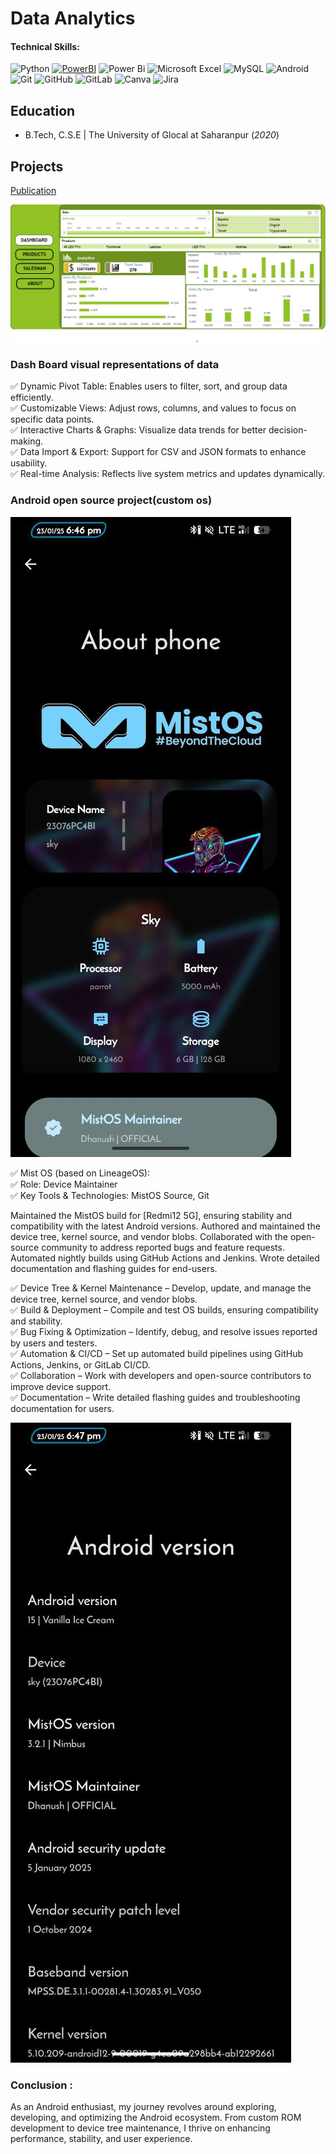 # Data Analytics

#### Technical Skills: 
![Python](https://img.shields.io/badge/Python-000000?style=for-the-badge&logo=python&logoColor=yellow)
<a href="https://www.microsoft.com/en-us/power-platform/products/power-bi" target="_blank" rel="noreferrer"> <img src="https://github.com/microsoft/PowerBI-Icons/blob/2bf1c982fb24528eee1559a96a25eb534c175cfd/SVG/Power-BI.svg" alt="PowerBI" width="40" height="40"/></a>
![Power Bi](https://img.shields.io/badge/power_bi-F2C811?style=for-the-badge&logo=powerbi&logoColor=black)
![Microsoft Excel](https://img.shields.io/badge/Microsoft_Excel-217346?style=for-the-badge&logo=microsoft-excel&logoColor=white)
![MySQL](https://img.shields.io/badge/mysql-000000?style=for-the-badge&logo=mysql&logoColor=FCFF00)
![Android](https://img.shields.io/badge/AOSP-000000?style=for-the-badge&logo=android&logoColor=34A853)
![Git](https://img.shields.io/badge/git-000000?style=for-the-badge&logo=git&logoColor=%23F05032)
![GitHub](https://img.shields.io/badge/github-000000?style=for-the-badge&logo=github&logoColor=FFFFFF)
![GitLab](https://img.shields.io/badge/gitlab-000000?style=for-the-badge&logo=gitlab&logoColor=%23FC6D26)
![Canva](https://img.shields.io/badge/canva-000000?style=for-the-badge&logo=canva&logoColor=%2300C4CC)
![Jira](https://img.shields.io/badge/jira-%230A0FFF.svg?style=for-the-badge&logo=jira&logoColor=white)

## Education
- B.Tech, C.S.E | The University of Glocal at Saharanpur (_2020_)

## Projects

[Publication](https://github.com/dhanush281/Data-Analysis-Dashboard)

![Dashboard](/assets/img/Dashboard.img.jpg)

### Dash Board visual representations of data
✅ Dynamic Pivot Table: Enables users to filter, sort, and group data efficiently.                                                
✅ Customizable Views: Adjust rows, columns, and values to focus on specific data points.                                                                     
✅ Interactive Charts & Graphs: Visualize data trends for better decision-making.                                                                    
✅ Data Import & Export: Support for CSV and JSON formats to enhance usability.                                                                 
✅ Real-time Analysis: Reflects live system metrics and updates dynamically.                                                                        

### Android open source project(custom os)       

![Mistos](/assets/img/mistos.jpg)

✅ Mist OS (based on LineageOS):                                                                                                                                        
✅ Role: Device Maintainer                                                                                                                                    
✅ Key Tools & Technologies: MistOS Source, Git                                                                                                                     

Maintained the MistOS build for [Redmi12 5G], ensuring stability and compatibility with the latest Android versions.
Authored and maintained the device tree, kernel source, and vendor blobs.
Collaborated with the open-source community to address reported bugs and feature requests.
Automated nightly builds using GitHub Actions and Jenkins.
Wrote detailed documentation and flashing guides for end-users.

✅ Device Tree & Kernel Maintenance – Develop, update, and manage the device tree, kernel source, and vendor blobs.                       
✅ Build & Deployment – Compile and test OS builds, ensuring compatibility and stability.                       
✅ Bug Fixing & Optimization – Identify, debug, and resolve issues reported by users and testers.                    
✅ Automation & CI/CD – Set up automated build pipelines using GitHub Actions, Jenkins, or GitLab CI/CD.                         
✅ Collaboration – Work with developers and open-source contributors to improve device support.                      
✅ Documentation – Write detailed flashing guides and troubleshooting documentation for users.                        

![version](/assets/img/version.jpg)                                       

### Conclusion :
As an Android enthusiast, my journey revolves around exploring, developing, and optimizing the Android ecosystem. From custom ROM development to device tree maintenance, I thrive on enhancing performance, stability, and user experience.
